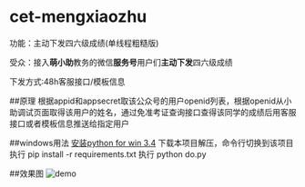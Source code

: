 # cet-mengxiaozhu
功能：主动下发四六级成绩(单线程粗糙版)

受众：接入**萌小助**教务的微信**服务号**用户们**主动下发**四六级成绩

下发方式:48h客服接口/模板信息

##原理
根据appid和appsecret取该公众号的用户openid列表，根据openid从小助调试页面取得该用户的姓名，通过免准考证查询接口查得该同学的成绩后用客服接口或者模板信息推送给指定用户

##windows用法
[安装python for win 3.4](https://www.python.org/downloads/windows/)
下载本项目解压，命令行切换到该项目
执行 pip install -r requirements.txt
执行 python do.py

##效果图
![demo](http://7ls08n.com1.z0.glb.clouddn.com/Screenshot_2016-02-24-21-00-49.gif)
